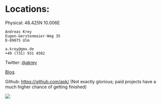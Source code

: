 # Locations:

Physical: 48.425N 10.006E

    Andreas Krey
    Eugen-Gerstenmaier-Weg 35
    D-89075 Ulm

    a.krey@gmx.de
    +49 (731) 931 4502

Twitter: <a href="https://twitter.com/akrey">@akrey</a>

<a href="http://andreas-krey.blogspot.com/">Blog</a>.

Github: <a href="https://github.com/apk/">https://github.com/apk/</a>
(Not exactly glorious; paid projects have a much higher chance of
getting finished)

<img align="center" src="http://images.iocl.org/sword300.jpg">
